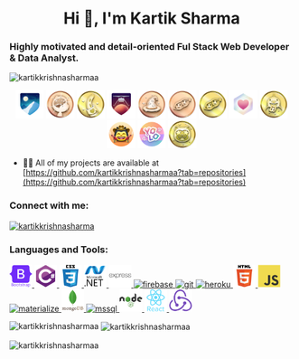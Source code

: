 <h1 align="center">Hi 👋, I'm Kartik Sharma</h1>

<h3>Highly motivated and detail-oriented Ful Stack Web Developer & Data Analyst.</h3>
<p align="left"> <img src="https://komarev.com/ghpvc/?username=kartikkrishnasharmaa&label=Profile%20views&color=0e75b6&style=for-the-badge" alt="kartikkrishnasharmaa" /> </p>

<p align="center">

<img src="https://github.com/kartikkrishnasharmaa/github/blob/main/img/arctic-code-vault/arctic-code-vault-contributor-default.png" height="50px" width="50px">

<img src="https://github.com/kartikkrishnasharmaa/github/blob/main/img/galaxy-brain/galaxy-brain-bronze.png" height="50px" width="50px">

<img src="https://github.com/kartikkrishnasharmaa/github/blob/main/img/heart-on-your-sleeve/heart-on-your-sleeve-gold.png" height="50px" width="50px">

<img src="https://github.com/kartikkrishnasharmaa/github/blob/main/img/mars-2020-contributor/mars-2020-contributor-default.png" height="50px" width="50px">

<img src="https://github.com/kartikkrishnasharmaa/github/blob/main/img/open-sourcerer/open-sourcerer-bronze.png" height="50px" width="50px">

<img src="https://github.com/kartikkrishnasharmaa/github/blob/main/img/pair-extraordinaire/pair-extraordinaire-bronze.png" height="50px" width="50px">

<img src="https://github.com/kartikkrishnasharmaa/github/blob/main/img/pair-extraordinaire/pair-extraordinaire-gold.png" height="50px" width="50px">

<img src="https://github.com/kartikkrishnasharmaa/github/blob/main/img/public-sponsor/public-sponsor-default.png" height="50px" width="50px">

<img src="https://github.com/kartikkrishnasharmaa/github/blob/main/img/pull-shark/pull-shark-gold.png" height="50px" width="50px">

<img src="https://github.com/kartikkrishnasharmaa/github/blob/main/img/quickdraw/quickdraw-default.png" height="50px" width="50px">

<img src="https://github.com/kartikkrishnasharmaa/github/blob/main/img/yolo/yolo-default.png" height="50px" width="50px">

<img src="https://github.com/kartikkrishnasharmaa/github/blob/main/img/starstruck/starstruck-gold.png" height="50px" width="50px">


</p >



- 👨‍💻 All of my projects are available at [https://github.com/kartikkrishnasharmaa?tab=repositories](https://github.com/kartikkrishnasharmaa?tab=repositories)


<h3 align="left">Connect with me:</h3>
<p align="left">

<a href="https://instagram.com/kartikkrishnasharma" target="blank"><img align="center" src="https://raw.githubusercontent.com/rahuldkjain/github-profile-readme-generator/master/src/images/icons/Social/instagram.svg" alt="kartikkrishnasharma" height="30" width="40" /></a>
</p>

<h3 align="left">Languages and Tools:</h3>
<p align="left"> <a href="https://getbootstrap.com" target="_blank"> <img src="https://raw.githubusercontent.com/devicons/devicon/master/icons/bootstrap/bootstrap-plain-wordmark.svg" alt="bootstrap" width="40" height="40"/> </a> <a href="https://www.w3schools.com/cs/" target="_blank"> <img src="https://raw.githubusercontent.com/devicons/devicon/master/icons/csharp/csharp-original.svg" alt="csharp" width="40" height="40"/> </a> <a href="https://www.w3schools.com/css/" target="_blank"> <img src="https://raw.githubusercontent.com/devicons/devicon/master/icons/css3/css3-original-wordmark.svg" alt="css3" width="40" height="40"/> </a> <a href="https://dotnet.microsoft.com/" target="_blank"> <img src="https://raw.githubusercontent.com/devicons/devicon/master/icons/dot-net/dot-net-original-wordmark.svg" alt="dotnet" width="40" height="40"/> </a> <a href="https://expressjs.com" target="_blank"> <img src="https://raw.githubusercontent.com/devicons/devicon/master/icons/express/express-original-wordmark.svg" alt="express" width="40" height="40"/> </a> <a href="https://firebase.google.com/" target="_blank"> <img src="https://www.vectorlogo.zone/logos/firebase/firebase-icon.svg" alt="firebase" width="40" height="40"/> </a> <a href="https://git-scm.com/" target="_blank"> <img src="https://www.vectorlogo.zone/logos/git-scm/git-scm-icon.svg" alt="git" width="40" height="40"/> </a> <a href="https://heroku.com" target="_blank"> <img src="https://www.vectorlogo.zone/logos/heroku/heroku-icon.svg" alt="heroku" width="40" height="40"/> </a> <a href="https://www.w3.org/html/" target="_blank"> <img src="https://raw.githubusercontent.com/devicons/devicon/master/icons/html5/html5-original-wordmark.svg" alt="html5" width="40" height="40"/> </a> <a href="https://developer.mozilla.org/en-US/docs/Web/JavaScript" target="_blank"> <img src="https://raw.githubusercontent.com/devicons/devicon/master/icons/javascript/javascript-original.svg" alt="javascript" width="40" height="40"/> </a> <a href="https://materializecss.com/" target="_blank"> <img src="https://raw.githubusercontent.com/prplx/svg-logos/5585531d45d294869c4eaab4d7cf2e9c167710a9/svg/materialize.svg" alt="materialize" width="40" height="40"/> </a> <a href="https://www.mongodb.com/" target="_blank"> <img src="https://raw.githubusercontent.com/devicons/devicon/master/icons/mongodb/mongodb-original-wordmark.svg" alt="mongodb" width="40" height="40"/> </a> <a href="https://www.microsoft.com/en-us/sql-server" target="_blank"> <img src="https://www.svgrepo.com/show/303229/microsoft-sql-server-logo.svg" alt="mssql" width="40" height="40"/> </a> <a href="https://nodejs.org" target="_blank"> <img src="https://raw.githubusercontent.com/devicons/devicon/master/icons/nodejs/nodejs-original-wordmark.svg" alt="nodejs" width="40" height="40"/> </a> <a href="https://reactjs.org/" target="_blank"> <img src="https://raw.githubusercontent.com/devicons/devicon/master/icons/react/react-original-wordmark.svg" alt="react" width="40" height="40"/> </a> <a href="https://redux.js.org" target="_blank"> <img src="https://raw.githubusercontent.com/devicons/devicon/master/icons/redux/redux-original.svg" alt="redux" width="40" height="40"/> </a> </p>

<p><img align="left" src="https://github-readme-stats.vercel.app/api/top-langs?username=kartikkrishnasharmaa&show_icons=true&locale=en&layout=compact" alt="kartikkrishnasharmaa" /></p>

<p>&nbsp;<img align="center" src="https://github-readme-stats.vercel.app/api?username=kartikkrishnasharmaa&show_icons=true&locale=en" alt="kartikkrishnasharmaa" /></p>

<p><img align="center" src="https://github-readme-streak-stats.herokuapp.com/?user=kartikkrishnasharmaa&" alt="kartikkrishnasharmaa" /></p>
